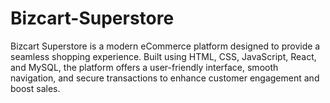 # Bizcart-Superstore
Bizcart Superstore is a modern eCommerce platform designed to provide a seamless shopping experience. Built using HTML, CSS, JavaScript, React, and MySQL, the platform offers a user-friendly interface, smooth navigation, and secure transactions to enhance customer engagement and boost sales.
